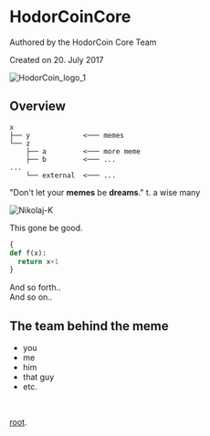 # HodorCoinCore
Authored by the HodorCoin Core Team

Created on 20. July 2017

![HodorCoin_logo_1](http://i.imgur.com/RIwDk1g.png)

## Overview
```
x
├── y             <─── memes
└── z
    ├── a         <─── more meme
    ├── b         <─── ...
...
    └── external  <─── ...
```

"Don't let your **memes** be **dreams**."
t.
a wise many

![Nikolaj-K](http://i.imgur.com/OnqlJvN.jpg)

This gone be good.

```python
{
def f(x):
  return x+1
}
```
And so forth..
<br />
And so on..

## The team behind the meme
  - you
  - me
  - him
  - that guy
  - etc.

<br />

[root](https://github.com/HodorCoinCore).
